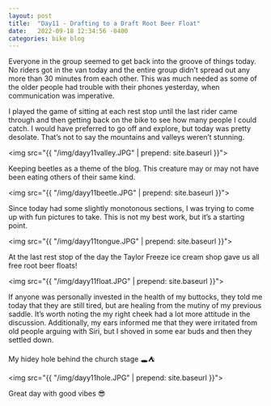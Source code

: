 ```yaml
---
layout: post
title:  "Day11 - Drafting to a Draft Root Beer Float"
date:   2022-09-18 12:34:56 -0400
categories: bike blog
---
```

Everyone in the group seemed to get back into the groove of things today. No riders got in the van today and the entire group didn’t spread out any more than 30 minutes from each other. This was much needed as some of the older people had trouble with their phones yesterday, when communication was imperative.

I played the game of sitting at each rest stop until the last rider came through and then getting back on the bike to see how many people I could catch. I would have preferred to go off and explore, but today was pretty desolate. That’s not to say the mountains and valleys weren’t stunning.

<img src="{{ "/img/dayy11valley.JPG" | prepend: site.baseurl }}">

Keeping beetles as a theme of the blog. This creature may or may not have been eating others of their same kind.

<img src="{{ "/img/dayy11beetle.JPG" | prepend: site.baseurl }}">

Since today had some slightly monotonous sections, I was trying to come up with fun pictures to take. This is not my best work, but it’s a starting point.

<img src="{{ "/img/dayy11tongue.JPG" | prepend: site.baseurl }}">

At the last rest stop of the day the Taylor Freeze ice cream shop gave us all free root beer floats!

<img src="{{ "/img/dayy11float.JPG" | prepend: site.baseurl }}">

If anyone was personally invested in the health of my buttocks, they told me today that they are still tired, but are healing from the mutiny of my previous saddle. It’s worth noting the my right cheek had a lot more attitude in the discussion. Additionally, my ears informed me that they were irritated from old people arguing with Siri, but I shoved in some ear buds and then they settled down.

My hidey hole behind the church stage 🕳⛺️

<img src="{{ "/img/dayy11hole.JPG" | prepend: site.baseurl }}">

Great day with good vibes 😎 


